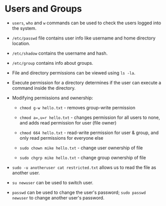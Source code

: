 # Users and Groups

* ```users```, ```who``` and ```w``` commands can be used to check the users logged into the system.

* ```/etc/passwd``` file contains user info like username and home directory location.

* ```/etc/shadow``` contains the username and hash.

* ```/etc/group``` contains info about groups.

* File and directory permissions can be viewed using ```ls -la```.

* Execute permission for a directory determines if the user can execute a command inside the directory.

* Modifying permissions and ownership:

  * ```chmod g-w hello.txt``` - removes group-write permission

  * ```chmod a=,u=r hello.txt``` - changes permission for all users to none, and adds read permission for user (file owner)

  * ```chmod 664 hello.txt``` - read-write permission for user & group, and only read permissions for everyone else

  * ```sudo chown mike hello.txt``` - change user ownership of file

  * ```sudo chgrp mike hello.txt``` - change group ownership of file

* ```sudo -u anotheruser cat restricted.txt``` allows us to read the file as another user.

* ```su newuser``` can be used to switch user.

* ```passwd``` can be used to change the user's password; ```sudo passwd newuser``` to change another user's password.
